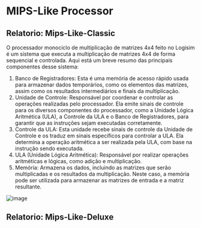 # MIPS-Like Processor

## Relatorio: Mips-Like-Classic

O processador monociclo de multiplicação de matrizes 4x4 feito no Logisim é um sistema que executa a multiplicação de matrizes 4x4 de forma sequencial e controlada. Aqui está um breve resumo das principais componentes desse sistema:

1. Banco de Registradores: Esta é uma memória de acesso rápido usada para armazenar dados temporários, como os elementos das matrizes, assim como os resultados intermediários e finais da multiplicação.
2. Unidade de Controle: Responsável por coordenar e controlar as operações realizadas pelo processador. Ela emite sinais de controle para os diversos componentes do processador, como a Unidade Lógica Aritmética (ULA), a Controle da ULA e o Banco de Registradores, para garantir que as instruções sejam executadas corretamente.
3. Controle da ULA: Esta unidade recebe sinais de controle da Unidade de Controle e os traduz em sinais específicos para controlar a ULA. Ela determina a operação aritmética a ser realizada pela ULA, com base na instrução sendo executada.
4. ULA (Unidade Lógica Aritmética): Responsável por realizar operações aritméticas e lógicas, como adição e multiplicação.
5. Memória: Armazena os dados, incluindo as matrizes que serão multiplicadas e os resultados da multiplicação. Neste caso, a memória pode ser utilizada para armazenar as matrizes de entrada e a matriz resultante.

![image](https://github.com/isaaclvf/mips-like/assets/116222412/2dc5c699-2c1f-4f0a-8199-edf5a0b34619)

## Relatorio: Mips-Like-Deluxe

